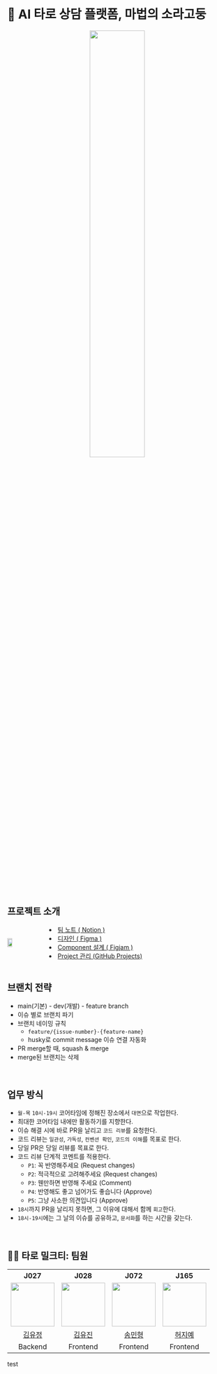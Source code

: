 # 🐚 AI 타로 상담 플랫폼, 마법의 소라고둥

<div align="center">
    <img width="50%" src="https://i.namu.wiki/i/PL7LVIJzznngYB7q1QxX8rUe3HuW6VhR8pr0nErNhdRwXK2uoKY-Ssn_0feqOYo3JxNs7DUWp0eo88h_cD7iIaeV0jzpEZjRYuLaqrFRf6bVF0q1hKY-Veogwzfs58mOMT5FyNd_PCDDZ_EQr0LxHw.webp">
</div>

<br>

## 프로젝트 소개

  <div style="display:flex; align-items: center; gap: 20px;">
  <img width="15%" src="https://github.com/boostcampwm2023/web09-MagicConch/assets/78946499/9cd198bb-9692-48f1-82f0-2712fb643442">
  <div>
    <li>
        <a href="https://season-broccoli-784.notion.site/Team-note-9d1bcc23f7ba463384fae13743f42c16?pvs=4">
            팀 노트 ( Notion )
        </a>
    </li>
    <li>
        <a href="https://www.figma.com/file/mG05301Mt21mIKJsKfinQo/%EB%A7%88%EB%B2%95%EC%9D%98-%EC%86%8C%EB%9D%BC%EA%B3%A0%EB%91%A5?type=design&node-id=0%3A1&mode=design&t=l5EMlyi9zZUJd3K3-1">
            디자인 ( Figma )
        </a>    
    </li>  
    <li>
        <a href="https://www.figma.com/file/0fv1lWfZ5W4zncvXAMTfh9/Component-%EC%84%A4%EA%B3%84?type=whiteboard&node-id=0%3A1&t=2VM3UFiJcQ14ggZO-1">
            Component 설계 ( Figjam )
        </a>
    </li>  
    <li>
        <a href="https://github.com/orgs/boostcampwm2023/projects/19">
            Project 관리 (GitHub Projects)
        </a>
    </li> 
  </div>
</div>

<br>

## 브랜치 전략

- main(기본) - dev(개발) - feature branch
- 이슈 별로 브랜치 파기
- 브랜치 네이밍 규칙
  - `feature/{issue-number}-{feature-name}`
  - husky로 commit message 이슈 연결 자동화
- PR merge할 때, squash & merge
- merge된 브랜치는 삭제

<br>

## 업무 방식

- `월-목` `10시-19시` 코어타임에 정해진 장소에서 `대면`으로 작업한다.
- 최대한 코어타임 내에만 활동하기를 지향한다.
- 이슈 해결 시에 바로 PR을 날리고 `코드 리뷰`를 요청한다.
- 코드 리뷰는 `일관성`, `가독성`, `컨벤션 확인`, `코드의 이해`를 목표로 한다.
- 당일 PR은 당일 리뷰를 목표로 한다.
- 코드 리뷰 단계적 코멘트를 적용한다.
  - `P1`: 꼭 반영해주세요 (Request changes)
  - `P2`: 적극적으로 고려해주세요 (Request changes)
  - `P3`: 웬만하면 반영해 주세요 (Comment)
  - `P4`: 반영해도 좋고 넘어가도 좋습니다 (Approve)
  - `P5`: 그냥 사소한 의견입니다 (Approve)
- `18시`까지 PR을 날리지 못하면, 그 이유에 대해서 함께 `회고`한다.
- `18시-19시`에는 그 날의 이슈를 공유하고, `문서화`를 하는 시간을 갖는다.

<br>

## 🔮🥛 타로 밀크티: 팀원

<table>
  <th>J027</th>
  <th>J028</th>
  <th>J072</th>
  <th>J165</th>
  <tr>
    <td><img src="https://github.com/kimyu0218.png" width="100px" /></td>
    <td><img src="https://github.com/iQuQi.png" width="100px" /></td>
    <td><img src="https://github.com/Doosies.png" width="100px" /></td>
    <td><img src="https://github.com/HeoJiye.png" width="100px" /></td>
  </tr>
  <tr>
    <td align="center"><a href="https://github.com/kimyu0218">김유정</a>
    </td>
    <td align="center"><a href="https://github.com/iQuQi">김유진</a>
    </td>
    <td align="center"><a href="https://github.com/Doosies">송민형</a>
    </td>
    <td align="center"><a href="https://github.com/HeoJiye">허지예</a>
  </tr>
  <tr>
    <td align="center">Backend
    </td>
    <td align="center">Frontend
    </td>
    <td align="center">Frontend
    </td>
    <td align="center">Frontend
    </td>
  </tr>
</table>

test
